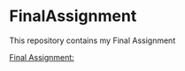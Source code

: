 # FinalAssignment

This repository contains my  Final Assignment

[Final Assignment:](https://github.com/Arnebor/FinalAssignment/blob/master/Applied%2BEconomics%2BAnalysis%2B-%2BFinal%2BAssignment%2B3%20(4).ipynb)

